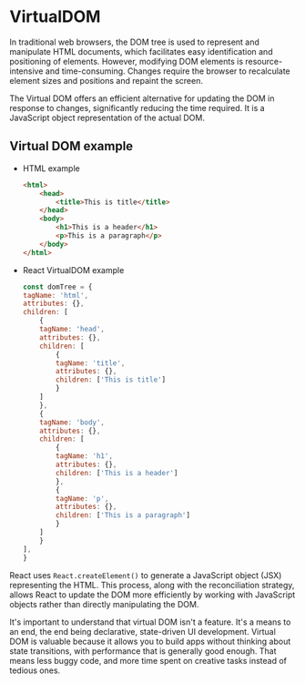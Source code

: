 # VirtualDOM

In traditional web browsers, the DOM tree is used to represent and manipulate HTML documents, which facilitates easy identification and positioning of elements. However, modifying DOM elements is resource-intensive and time-consuming. Changes require the browser to recalculate element sizes and positions and repaint the screen.

The Virtual DOM offers an efficient alternative for updating the DOM in response to changes, significantly reducing the time required. It is a JavaScript object representation of the actual DOM.

## Virtual DOM example

- HTML example

    ```html
    <html>
        <head>
            <title>This is title</title>
        </head>
        <body>
            <h1>This is a header</h1>
            <p>This is a paragraph</p>
        </body>
    </html>
    ```

- React VirtualDOM example

    ```js
    const domTree = {
    tagName: 'html',
    attributes: {},
    children: [
        {
        tagName: 'head',
        attributes: {},
        children: [
            {
            tagName: 'title',
            attributes: {},
            children: ['This is title']
            }
        ]
        },
        {
        tagName: 'body',
        attributes: {},
        children: [
            {
            tagName: 'h1',
            attributes: {},
            children: ['This is a header']
            },
            {
            tagName: 'p',
            attributes: {},
            children: ['This is a paragraph']
            }
        ]
        }
    ],
    }
    ```

React uses `React.createElement()` to generate a JavaScript object (JSX) representing the HTML. This process, along with the reconciliation strategy, allows React to update the DOM more efficiently by working with JavaScript objects rather than directly manipulating the DOM.

It's important to understand that virtual DOM isn't a feature. It's a means to an end, the end being declarative, state-driven UI development. Virtual DOM is valuable because it allows you to build apps without thinking about state transitions, with performance that is generally good enough. That means less buggy code, and more time spent on creative tasks instead of tedious ones.
